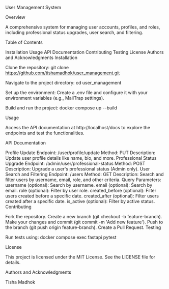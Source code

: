 User Management System

Overview

A comprehensive system for managing user accounts, profiles, and roles, including professional status upgrades, user search, and filtering.

Table of Contents

Installation
Usage
API Documentation
Contributing
Testing
License
Authors and Acknowledgments
Installation

Clone the repository:
git clone https://github.com/tishamadhok/user_management.git

Navigate to the project directory:
cd user_management

Set up the environment:
Create a .env file and configure it with your environment variables (e.g., MailTrap settings).

Build and run the project:
docker compose up --build

Usage

Access the API documentation at http://localhost/docs to explore the endpoints and test the functionalities.

API Documentation

Profile Update
Endpoint: /user/profile/update
Method: PUT
Description: Update user profile details like name, bio, and more.
Professional Status Upgrade
Endpoint: /admin/user/professional-status
Method: POST
Description: Upgrade a user's professional status (Admin only).
User Search and Filtering
Endpoint: /users
Method: GET
Description: Search and filter users by username, email, role, and other criteria.
Query Parameters:
username (optional): Search by username.
email (optional): Search by email.
role (optional): Filter by user role.
created_before (optional): Filter users created before a specific date.
created_after (optional): Filter users created after a specific date.
is_active (optional): Filter by active status.
Contributing

Fork the repository.
Create a new branch (git checkout -b feature-branch).
Make your changes and commit (git commit -m 'Add new feature').
Push to the branch (git push origin feature-branch).
Create a Pull Request.
Testing

Run tests using:
docker compose exec fastapi pytest

License

This project is licensed under the MIT License. See the LICENSE file for details.

Authors and Acknowledgments

Tisha Madhok